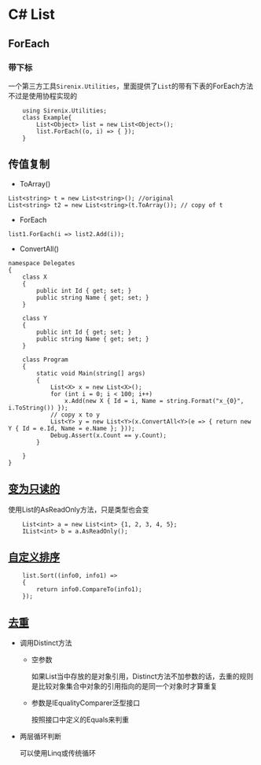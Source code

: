 # C\# List

## ForEach

### 带下标

一个第三方工具`Sirenix.Utilities`，里面提供了`List`的带有下表的ForEach方法 不过是使用协程实现的

```text
    using Sirenix.Utilities;
    class Example{
        List<Object> list = new List<Object>();
        list.ForEach((o, i) => { });
    }
```

## 传值复制

* ToArray\(\)

```text
List<string> t = new List<string>(); //original
List<string> t2 = new List<string>(t.ToArray()); // copy of t
```

* ForEach

`list1.ForEach(i => list2.Add(i));`

* ConvertAll\(\)

```text
namespace Delegates
{
    class X
    {
        public int Id { get; set; }
        public string Name { get; set; }
    }

    class Y
    {
        public int Id { get; set; }
        public string Name { get; set; }
    }

    class Program
    {
        static void Main(string[] args)
        {
            List<X> x = new List<X>();
            for (int i = 0; i < 100; i++)
                x.Add(new X { Id = i, Name = string.Format("x_{0}", i.ToString()) });
            // copy x to y
            List<Y> y = new List<Y>(x.ConvertAll<Y>(e => { return new Y { Id = e.Id, Name = e.Name }; }));
            Debug.Assert(x.Count == y.Count);
        }

    }
}
```

## [变为只读的](https://www.jb51.net/article/40688.htm)

使用List的AsReadOnly方法，只是类型也会变

```text
    List<int> a = new List<int> {1, 2, 3, 4, 5}; 
    IList<int> b = a.AsReadOnly();
```

## [自定义排序](https://msdn.microsoft.com/zh-cn/library/234b841s%28v=vs.110%29.aspx)

```text
    list.Sort((info0, info1) =>
    {
        return info0.CompareTo(info1);
    });
```

## [去重](https://blog.csdn.net/lishuangquan1987/article/details/76096022)

* 调用Distinct方法
  * 空参数

    如果List当中存放的是对象引用，Distinct方法不加参数的话，去重的规则是比较对象集合中对象的引用指向的是同一个对象时才算重复

  * 参数是IEqualityComparer泛型接口

    按照接口中定义的Equals来判重
* 两层循环判断

  可以使用Linq或传统循环

